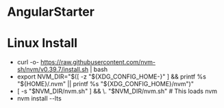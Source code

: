 # AngularStarter

# Linux Install
* curl -o- https://raw.githubusercontent.com/nvm-sh/nvm/v0.39.7/install.sh | bash
* export NVM_DIR="$([ -z "${XDG_CONFIG_HOME-}" ] && printf %s "${HOME}/.nvm" || printf %s "${XDG_CONFIG_HOME}/nvm")"
* [ -s "$NVM_DIR/nvm.sh" ] && \. "$NVM_DIR/nvm.sh" # This loads nvm
* nvm install --lts
